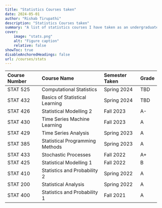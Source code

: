 ```yaml
---
title: "Statistics Courses taken"
date: 2024-05-01
author: "Rishab Tirupathi"
description: "Statistics Courses taken" 
summary: "A list of statistics courses I have taken as an undergraduate and graduate student." 
cover:
    image: "stats.png"
    alt: "Figure caption"
    relative: false
showToc: true
disableAnchoredHeadings: false
url: /courses/stats
---
```

| Course Number | Course Name | Semester Taken | Grade |
| :-------------| :----------| :-------------| :------|
| STAT 525      | Computational Statistics| Spring 2024| TBD |
| STAT 432      | Basics of Statistical Learning| Spring 2024| TBD |
| STAT 426      | Statistical Modelling 2| Fall 2023| A-|
| STAT 430      | Time Series Machine Learning | Fall 2023| A|
| STAT 429      | Time Series Analysis| Spring 2023| A|
| STAT 385      | Statistical Programming Methods| Spring 2023| A|
| STAT 433      | Stochastic Processes| Fall 2022| A+|
| STAT 425      | Statistical Modelling 1| Fall 2022| B|
| STAT 410      | Statistics and Probability 2 | Spring 2022| A|
| STAT 200      | Statistical Analysis| Spring 2022| A|
| STAT 400      | Statistics and Probability 1 | Fall 2021| A|
